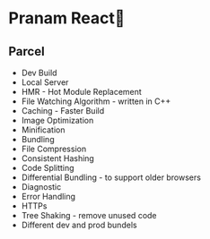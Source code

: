 # Pranam React🚀


## Parcel
- Dev Build 
- Local Server
- HMR - Hot Module Replacement
- File Watching Algorithm - written in C++
- Caching - Faster Build
- Image Optimization 
- Minification 
- Bundling 
- File Compression 
- Consistent Hashing
- Code Splitting 
- Differential Bundling - to support older browsers
- Diagnostic 
- Error Handling 
- HTTPs
- Tree Shaking - remove unused code 
- Different dev and prod bundels